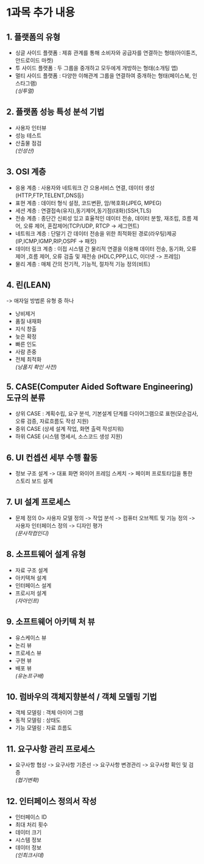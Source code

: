 # 1과목 추가 내용

## 1. 플랫폼의 유형
- 싱글 사이드 플랫폼 : 제휴 관계를 통해 소비자와 공급자를 연결하는 형태(아이튠즈, 안드로이드 마켓)
- 투 사이드 플랫폼 : 두 그룹을 중개하고 모두에게 개방하는 형태(소개팅 앱)
- 멀티 사이드 플랫폼 : 다양한 이해관계 그룹을 연결하여 중개하는 형태(페이스북, 인스타그램)
<br>_(싱투멀)_
## 2. 플랫폼 성능 특성 분석 기법
- 사용자 인터뷰
- 성능 테스트
- 산출물 점검
<br>_(인성산)_
## 3. OSI 계층
- 응용 계층 : 사용자와 네트워크 간 으용서비스 연결, 데이터 생성(HTTP,FTP,TELENT,DNS등)
- 표현 계층 : 데이터 형식 설정, 코드변환, 암/복호화(JPEG, MPEG)
- 세션 계층 : 연결접속(유지),동기제어,동기점(대화)(SSH,TLS)
- 전송 계층 : 종단간 신뢰성 있고 효율적인 데이터 전송, 데이터 분할, 재조립, 흐름 제어, 오류 제어, 혼잡제어(TCP/UDP, RTCP -> 세그먼트)
- 네트워크 계층 : 단말기 간 데이터 전송을 위한 최적화된 경로(라우팅)제공(IP,ICMP,IGMP,RIP,OSPF -> 패킷)
- 데이터 링크 계층 : 이접 시스템 간 물리적 연결을 이용해 데이터 전송, 동기화, 오류제어 ,흐름 제어, 오류 검출 및 재전송 (HDLC,PPP,LLC, 이더넷 -> 프레임)
- 물리 계층 : 매체 간의 전기적, 기능적, 절차적 기능 정의(비트)

## 4. 린(LEAN)
-> 애자일 방법론 유형 중 하나
- 낭비제거
- 품질 내재화
- 지식 창출
- 늦은 확정
- 빠른 인도
- 사람 존중
- 전체 최적화
<br>_(낭품지 확인 사전)_
## 5. CASE(Computer Aided Software Engineering) 도규의 분류
- 상위 CASE : 계획수립, 요구 분석, 기본설계 단계를 다이어그램으로 표현(모순검사, 오류 검증, 자료흐름도 작성 지원)
- 중위 CASE (상세 설계 작업, 화면 출력 작성지워)
- 하위 CASE (시스템 명세서, 소스코드 생성 지원)

## 6. UI 컨셉션 세부 수행 활동
- 정보 구조 설계 -> 대표 화면 와이어 프레임 스케치 -> 페이퍼 프로토타입을 통한 스토리 보드 설계

## 7. UI 설계 프로세스
- 문제 정의 0> 사용자 모델 정의 -> 작업 분석 -> 컴퓨터 오브젝트 및 기능 정의 -> 사용자 인터페이스 정의 -> 디자인 평가
<br>_(문사작컴인디)_

## 8. 소프트웨어 설계 유형
- 자료 구조 설계
- 아키텍쳐 설계
- 인터페이스 설계
- 프로시저 설계
<br>_(자아인프)_
## 9. 소프트웨어 아키텍 처 뷰
- 유스케이스 뷰
- 논리 뷰
- 프로세스 뷰
- 구현 뷰
- 배포 뷰
<br>_(유논프구배)_
## 10. 럼바우의 객체지향분석 / 객체 모델링 기법
- 객체 모델링 : 객체 아이어 그램
- 동적 모델링 : 상태도
- 기능 모델링 : 자료 흐름도
## 11. 요구사항 관리 프로세스
- 요구사항 협상 -> 요구사항 기준선 -> 요구사항 변경관리 -> 요구사항 확인 및 검증
<br>_(협기변확)_
## 12. 인터페이스 정의서 작성
- 인터페이스 ID
- 최대 처리 횟수
- 데이터 크기
- 시스템 정보
- 데이터 정보
<br>_(인최크시데)_
